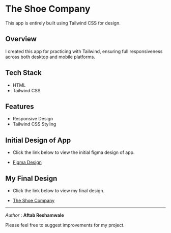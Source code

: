 
# The Shoe Company

This app is entirely built using Tailwind CSS for design.








## Overview

I created this app for practicing with Tailwind, ensuring full responsiveness across both desktop and mobile platforms.
## Tech Stack 

* HTML
* Tailwind CSS

## Features

* Responsive Design
* Tailwind CSS Styling







## Initial Design of App

* Click the link below to view the initial figma design of app.

* [Figma Design](https://www.figma.com/file/KRagV1oBRnzQAOIOwalUgz/The-Shoe-Company?type=design&node-id=0-1&mode=design&t=ARPcojmiPBIvUtsD-0)





 


## My Final Design

* Click the link below to view my final design.

* [The Shoe Company](https://the-shoe-company.vercel.app/)

---

*Author* : **Aftab Reshamwale**

Please feel free to suggest improvements for my project.


  
